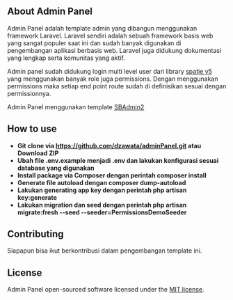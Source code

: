 ## About Admin Panel

Admin Panel adalah template admin yang dibangun menggunakan framework Laravel. Laravel sendiri adalah sebuah framework basis web yang sangat populer saat ini dan sudah banyak digunakan di pengembangan aplikasi berbasis web. Laravel juga didukung dokumentasi yang lengkap serta komunitas yang aktif.

Admin panel sudah didukung login multi level user dari library [spatie v5](https:spatie.be) yang menggunakan banyak role juga permissions. Dengan menggunakan permissions maka setiap end point route sudah di definisikan sesuai dengan permissionnya.

Admin Panel menggunakan template [SBAdmin2](https://startbootstrap.com/theme/sb-admin-2)

## How to use

- **Git clone via https://github.com/dzawata/adminPanel.git atau Download ZIP**
- **Ubah file .env.example menjadi .env dan lakukan konfigurasi sesuai database yang digunakan**
- **Install package via Composer dengan perintah composer install**
- **Generate file autoload dengan composer dump-autoload** 
- **Lakukan generating app key dengan perintah php artisan key:generate**
- **Lakukan migration dan seed dengan perintah php artisan migrate:fresh --seed --seeder=PermissionsDemoSeeder**

## Contributing

Siapapun bisa ikut berkontribusi dalam pengembangan template ini.

## License

Admin Panel open-sourced software licensed under the [MIT license](https://opensource.org/licenses/MIT).
